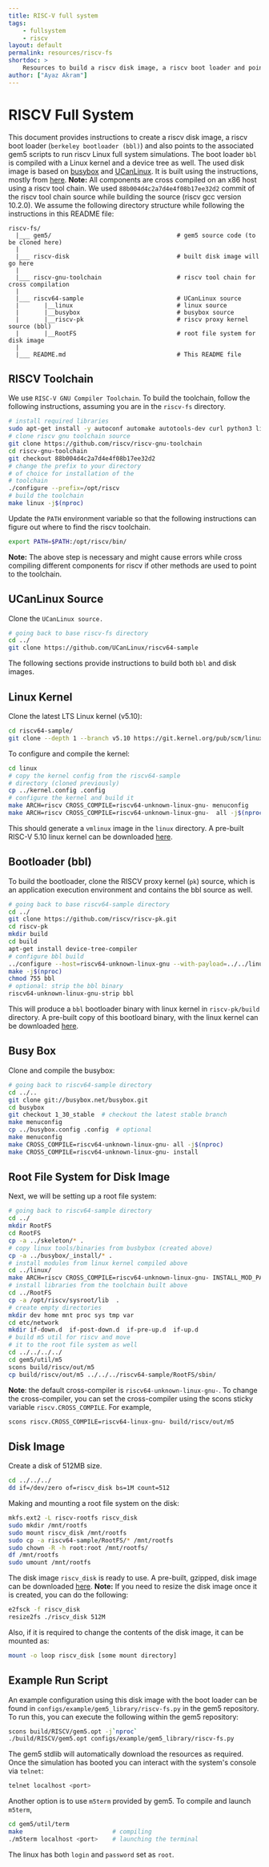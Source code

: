 ```yaml
---
title: RISC-V full system
tags:
    - fullsystem
    - riscv
layout: default
permalink: resources/riscv-fs
shortdoc: >
    Resources to build a riscv disk image, a riscv boot loader and points to the gem5 scripts to run riscv Linux FS simulations.
author: ["Ayaz Akram"]
---
```

# RISCV Full System
This document provides instructions to create a riscv disk image, a riscv boot loader (`berkeley bootloader (bbl)`) and also points to the associated gem5 scripts to run riscv Linux full system simulations.
The boot loader `bbl` is compiled with a Linux kernel and a device tree as well.
The used disk image is based on [busybox](https://busybox.net/) and [UCanLinux](https://github.com/UCanLinux/). It is built using the instructions, mostly from [here](https://github.com/UCanLinux/riscv64-sample).
**Note:** All components are cross compiled on an x86 host using a riscv tool chain. We used `88b004d4c2a7d4e4f08b17ee32d2` commit of the riscv tool chain source while building the source (riscv gcc version 10.2.0).
We assume the following directory structure while following the instructions in this README file:
```
riscv-fs/
  |___ gem5/                                   # gem5 source code (to be cloned here)
  |
  |___ riscv-disk                              # built disk image will go here
  |
  |___ riscv-gnu-toolchain                     # riscv tool chain for cross compilation
  |
  |___ riscv64-sample                          # UCanLinux source
  |       |__linux                             # linux source
  |       |__busybox                           # busybox source
  |       |__riscv-pk                          # riscv proxy kernel source (bbl)
  |       |__RootFS                            # root file system for disk image
  |
  |___ README.md                               # This README file
```
## RISCV Toolchain
We use `RISC-V GNU Compiler Toolchain`. To build the toolchain, follow the following instructions, assuming you are in the `riscv-fs` directory.
```sh
# install required libraries
sudo apt-get install -y autoconf automake autotools-dev curl python3 libmpc-dev libmpfr-dev libgmp-dev gawk build-essential bison flex texinfo gperf libtool patchutils bc zlib1g-dev libexpat-dev
# clone riscv gnu toolchain source
git clone https://github.com/riscv/riscv-gnu-toolchain
cd riscv-gnu-toolchain
git checkout 88b004d4c2a7d4e4f08b17ee32d2
# change the prefix to your directory
# of choice for installation of the
# toolchain
./configure --prefix=/opt/riscv
# build the toolchain
make linux -j$(nproc)
```
Update the `PATH` environment variable so that the following instructions can figure out where to find the riscv toolchain.
```sh
export PATH=$PATH:/opt/riscv/bin/
```
**Note:** The above step is necessary and might cause errors while cross compiling different components for riscv if other methods are used to point to the toolchain.
## UCanLinux Source
Clone the `UCanLinux source.`
```sh
# going back to base riscv-fs directory
cd ../
git clone https://github.com/UCanLinux/riscv64-sample
```
The following sections provide instructions to build both `bbl` and disk images.
## Linux Kernel
Clone the latest LTS Linux kernel (v5.10):
```sh
cd riscv64-sample/
git clone --depth 1 --branch v5.10 https://git.kernel.org/pub/scm/linux/kernel/git/stable/linux.git
```
To configure and compile the kernel:
```sh
cd linux
# copy the kernel config from the riscv64-sample
# directory (cloned previously)
cp ../kernel.config .config
# configure the kernel and build it
make ARCH=riscv CROSS_COMPILE=riscv64-unknown-linux-gnu- menuconfig
make ARCH=riscv CROSS_COMPILE=riscv64-unknown-linux-gnu-  all -j$(nproc)
```
This should generate a `vmlinux` image in the `linux` directory.
A pre-built RISC-V 5.10 linux kernel can be downloaded [here](http://dist.gem5.org/dist/v22-1/kernels/riscv/static/vmlinux-5.10).
## Bootloader (bbl)
To build the bootloader, clone the RISCV proxy kernel (`pk`) source, which is an application execution environment and contains the bbl source as well.
```sh
# going back to base riscv64-sample directory
cd ../
git clone https://github.com/riscv/riscv-pk.git
cd riscv-pk
mkdir build
cd build
apt-get install device-tree-compiler
# configure bbl build
../configure --host=riscv64-unknown-linux-gnu --with-payload=../../linux/vmlinux --prefix=/opt/riscv/
make -j$(nproc)
chmod 755 bbl
# optional: strip the bbl binary
riscv64-unknown-linux-gnu-strip bbl
```
This will produce a `bbl` bootloader binary with linux kernel in `riscv-pk/build` directory.
A pre-built copy of this bootloard binary, with the linux kernel can be downloaded [here](http://dist.gem5.org/dist/v22-1/kernels/riscv/static/bootloader-vmlinux-5.10).
## Busy Box
Clone and compile the busybox:
```sh
# going back to riscv64-sample directory
cd ../..
git clone git://busybox.net/busybox.git
cd busybox
git checkout 1_30_stable  # checkout the latest stable branch
make menuconfig
cp ../busybox.config .config  # optional
make menuconfig
make CROSS_COMPILE=riscv64-unknown-linux-gnu- all -j$(nproc)
make CROSS_COMPILE=riscv64-unknown-linux-gnu- install
```
## Root File System for Disk Image
Next, we will be setting up a root file system:
```sh
# going back to riscv64-sample directory
cd ../
mkdir RootFS
cd RootFS
cp -a ../skeleton/* .
# copy linux tools/binaries from busbybox (created above)
cp -a ../busybox/_install/* .
# install modules from linux kernel compiled above
cd ../linux/
make ARCH=riscv CROSS_COMPILE=riscv64-unknown-linux-gnu- INSTALL_MOD_PATH=../RootFS modules_install
# install libraries from the toolchain built above
cd ../RootFS
cp -a /opt/riscv/sysroot/lib  .
# create empty directories
mkdir dev home mnt proc sys tmp var
cd etc/network
mkdir if-down.d  if-post-down.d  if-pre-up.d  if-up.d
# build m5 util for riscv and move
# it to the root file system as well
cd ../../../../
cd gem5/util/m5
scons build/riscv/out/m5
cp build/riscv/out/m5 ../../../riscv64-sample/RootFS/sbin/
```
**Note**: the default cross-compiler is `riscv64-unknown-linux-gnu-`. To change the cross-compiler, you can set the cross-compiler using the scons sticky variable `riscv.CROSS_COMPILE`. For example,
```sh
scons riscv.CROSS_COMPILE=riscv64-linux-gnu- build/riscv/out/m5
```
## Disk Image
Create a disk of 512MB size.
```sh
cd ../../../
dd if=/dev/zero of=riscv_disk bs=1M count=512
```
Making and mounting a root file system on the disk:
```sh
mkfs.ext2 -L riscv-rootfs riscv_disk
sudo mkdir /mnt/rootfs
sudo mount riscv_disk /mnt/rootfs
sudo cp -a riscv64-sample/RootFS/* /mnt/rootfs
sudo chown -R -h root:root /mnt/rootfs/
df /mnt/rootfs
sudo umount /mnt/rootfs
```
The disk image `riscv_disk` is ready to use.
A pre-built, gzipped, disk image can be downloaded [here](http://dist.gem5.org/dist/v22-1/images/riscv/busybox/riscv-disk.img.gz).
**Note:** If you need to resize the disk image once it is created, you can do the following:
```sh
e2fsck -f riscv_disk
resize2fs ./riscv_disk 512M
```
Also, if it is required to change the contents of the disk image, it can be mounted as:
```sh
mount -o loop riscv_disk [some mount directory]
```
## Example Run Script
An example configuration using this disk image with the boot loader can be found in `configs/example/gem5_library/riscv-fs.py` in the gem5 repository.
To run this, you can execute the following within the gem5 repository:
```sh
scons build/RISCV/gem5.opt -j`nproc`
./build/RISCV/gem5.opt configs/example/gem5_library/riscv-fs.py
```
The gem5 stdlib will automatically download the resources as required.
Once the simulation has booted you can interact with the system's console via `telnet`:
```sh
telnet localhost <port>
```
Another option is to use `m5term` provided by gem5. To compile and launch `m5term`,
```sh
cd gem5/util/term
make                         # compiling
./m5term localhost <port>    # launching the terminal
```
The linux has both `login` and `password` set as `root`.